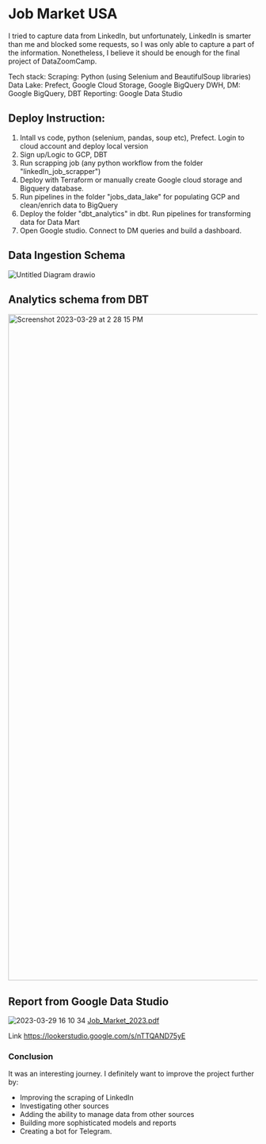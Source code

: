 # Job Market USA

I tried to capture data from LinkedIn, but unfortunately, LinkedIn is smarter than me and blocked some requests, so I was only able to capture a part of the information. Nonetheless, I believe it should be enough for the final project of DataZoomCamp.

Tech stack:
Scraping: Python (using Selenium and BeautifulSoup libraries)
Data Lake: Prefect, Google Cloud Storage, Google BigQuery
DWH, DM: Google BigQuery, DBT
Reporting: Google Data Studio

## Deploy Instruction:
1. Intall vs code, python (selenium, pandas, soup etc), Prefect. Login to cloud account and deploy local version
2. Sign up/Logic to GCP, DBT
3. Run scrapping job (any python workflow from the folder "linkedIn_job_scrapper")
4. Deploy with Terraform or manually create Google cloud storage and Bigquery database.
5. Run pipelines in the folder "jobs_data_lake" for populating GCP and clean/enrich data to BigQuery
6. Deploy the folder "dbt_analytics" in dbt. Run pipelines for transforming data for Data Mart
7. Open Google studio. Connect to DM queries and build a dashboard.

## Data Ingestion Schema
![Untitled Diagram drawio](https://user-images.githubusercontent.com/123039991/228688243-7c8eba31-fb2f-4bb1-8d2a-26cc107c14af.png)

## Analytics schema from DBT
<img width="1342" alt="Screenshot 2023-03-29 at 2 28 15 PM" src="https://user-images.githubusercontent.com/123039991/228687724-941464ae-8b02-482c-beeb-cd1a7a90d49f.png">

## Report from Google Data Studio
![2023-03-29 16 10 34](https://user-images.githubusercontent.com/123039991/228688082-557b83dc-acc6-4cff-b6ef-00688027f806.jpg)
[Job_Market_2023.pdf](https://github.com/vk-prodata/job_market_usa/files/11187368/Job_Market_2023.pdf)

Link https://lookerstudio.google.com/s/nTTQAND75yE

### Conclusion
It was an interesting journey. I definitely want to improve the project further by:

- Improving the scraping of LinkedIn
- Investigating other sources
- Adding the ability to manage data from other sources
- Building more sophisticated models and reports
- Creating a bot for Telegram.
